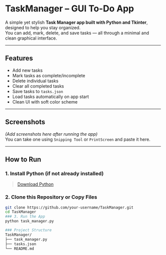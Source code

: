 # TaskManager – GUI To-Do App

A simple yet stylish **Task Manager app built with Python and Tkinter**, designed to help you stay organized.  
You can add, mark, delete, and save tasks — all through a minimal and clean graphical interface.

---

## Features

- Add new tasks
- Mark tasks as complete/incomplete
- Delete individual tasks
- Clear all completed tasks
- Save tasks to `tasks.json`
- Load tasks automatically on app start
- Clean UI with soft color scheme

---

## Screenshots

*(Add screenshots here after running the app)*  
You can take one using `Snipping Tool` or `PrintScreen` and paste it here.

---

## How to Run

### 1. Install Python (if not already installed)  
> [Download Python](https://www.python.org/downloads/)

### 2. Clone this Repository or Copy Files
```bash
git clone https://github.com/your-username/TaskManager.git
cd TaskManager
### 3. Run the App
python task_manager.py

### Project Structure
TaskManager/
├── task_manager.py     
├── tasks.json          
└── README.md         